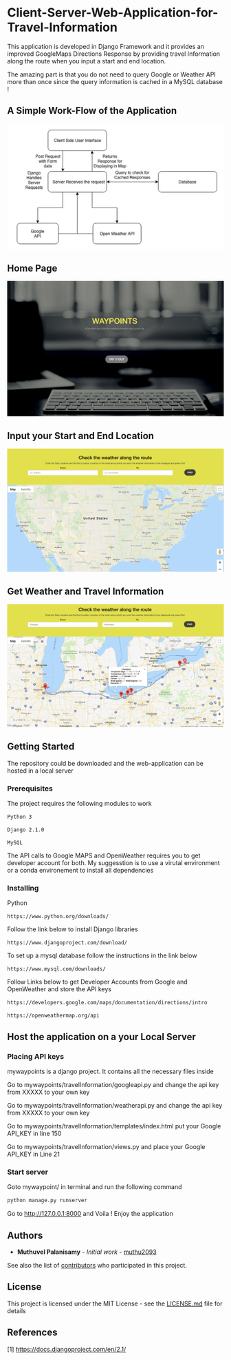 # Client-Server-Web-Application-for-Travel-Information
This application is developed in Django Framework and it provides an improved GoogleMaps Directions Response by providing travel Information along the route when you input a start and end location. 

The amazing part is that you do not need to query Google or Weather API more than once since the query information is cached in a MySQL database !

## A Simple Work-Flow of the Application
![alt text](https://github.com/Muthu2093/Client-Server-Web-Application-for-Travel-Information/blob/master/screenshots/workflow.png)

## Home Page
![alt text](https://github.com/Muthu2093/Client-Server-Web-Application-for-Travel-Information/blob/master/screenshots/hompage.png)

## Input your Start and End Location
![alt text](https://github.com/Muthu2093/Client-Server-Web-Application-for-Travel-Information/blob/master/screenshots/Clientpage.png)

## Get Weather and Travel Information
![alt text](https://github.com/Muthu2093/Client-Server-Web-Application-for-Travel-Information/blob/master/screenshots/Responsereceived.png)

## Getting Started

The repository could be downloaded and the web-application can be hosted in a local server  

### Prerequisites

The project requires the following modules to work 
```
Python 3
```

```
Django 2.1.0
```

```
MySQL
```

The API calls to Google MAPS and OpenWeather requires you to get developer account for both. My suggesstion is to use a virutal environment or a conda environement to install all dependencies

### Installing

Python
```
https://www.python.org/downloads/
```

Follow the link below to install Django libraries
```
https://www.djangoproject.com/download/
```

To set up a mysql database follow the instructions in the link below
```
https://www.mysql.com/downloads/
```

Follow Links below to get Developer Accounts from Google and OpenWeather and store the API keys
```
https://developers.google.com/maps/documentation/directions/intro
```
```
https://openweathermap.org/api
```

## Host the application on a your Local Server

### Placing API keys

mywaypoints is a django project. It contains all the necessary files inside

Go to mywaypoints/travelInformation/googleapi.py and change the api key from XXXXX to your own key

Go to mywaypoints/travelInformation/weatherapi.py and change the api key from XXXXX to your own key

Go to mywaypoints/travelInformation/templates/index.html put your Google API_KEY in line 150

Go to mywaypoints/travelInformation/views.py and place your Google API_KEY in Line 21

###  Start server

Goto mywaypoint/ in terminal and run the following command

``` python
python manage.py runserver

```

Go to http://127.0.0.1:8000 and Voila ! Enjoy the application


## Authors

* **Muthuvel Palanisamy** - *Initial work* - [muthu2093](https://github.com/muthu2093)

See also the list of [contributors](https://github.com/Muthu2093/Client-Server-Web-Application-for-Travel-Information/graphs/contributors) who participated in this project.

## License

This project is licensed under the MIT License - see the [LICENSE.md](LICENSE.md) file for details

## References

[1] https://docs.djangoproject.com/en/2.1/

